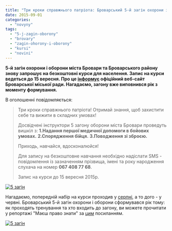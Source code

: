```yaml
---
title: "Три кроки справжнього патріота: Броварський 5-й загін охорони і оборони запрошує охочих на курси"
date: 2015-09-01
categories: 
  - "novyny"
tags: 
  - "5-j-zagin-oborony"
  - "brovary"
  - "zagin-ohorony-i-oborony"
  - "kursi"
  - "novini"
---
```


**5-й загін охорони і оборони міста Бровари та Броварського району знову запрошує на безкоштовні курси для населення. Запис на курси ведеться до 15 вересня. Про це [інформує](http://brovary-rada.gov.ua/ogolosheno-provedennya-5-im-zagonom-okhoroni-%D1%96-oboroni-m%D1%96sta-brovari-ta-brovarskogo-raionu-bezkosh-0) офіційний веб-сайт Броварської міської ради. Нагадаємо, загону вже виповнився рік з моменту формування.**

В оголошенні повідомляється:

> Три кроки справжнього патріота! Отримай знання, щоб захистити себе та вижити в складних умовах!
> 
> Досвідчені інструктори 5 загону оборони міста Бровари проведуть вишкіл з: **1.Надання першої медичної допомоги в бойових умовах.** **2.Спорядження бійця.** **3.Поводження зі зброєю.**
> 
> Приходь, навчайся, вдосконалюйся!
> 
> Для запису на безкоштовне навчання необхідно надіслати SМS - повідомлення із зазначенням прізвища, імені та року народження слухача на номер **067 408 77 68**.
> 
> Запис на курси до 15 вересня 2015р.

[![5 загін](https://mpz.brovary.org/wp-content/uploads/2015/08/28.07_1.jpg)](https://mpz.brovary.org/wp-content/uploads/2015/08/28.07_1.jpg)

Нагадаємо, попередній набір на курси проходив у [серпні](https://mpz.brovary.org/5-j-zagin-ohorony-j-oborony-brovariv-i-rajonu-ogoloshuye-novyj-nabir-sluhachiv-na-kursy/), а то дого - у червні. Броварський 5-й загін охорони і оборони сформувався рік тому: як проходять тренування та хто входить до загону, ви можете прочитати у репортажі "Маєш право знати" за [цим](https://mpz.brovary.org/buty-na-svoyemu-mistsi-shho-roblyat-bijtsi-brovarskogo-zagonu-oborony-j-ohorony-uzhe-majzhe-rik/) посиланням.

[![5 загін](https://mpz.brovary.org/wp-content/uploads/2015/08/2.jpg)](https://mpz.brovary.org/wp-content/uploads/2015/08/2.jpg)
